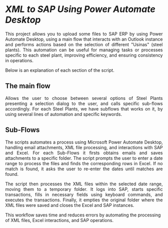 # $XML$ $to$ $SAP$ $Using$ $Power$ $Automate$ $Desktop$

<p align="justify">
This project allows you to upload some files to SAP ERP by using Power Automate Desktop, using a main flow that interacts with an Outlook instance and performs actions based on the selection of different "Usinas" (steel plants). This automation can be useful for managing tasks or processes specific to each steel plant, improving efficiency, and ensuring consistency in operations.
</p>

Below is an explanation of each section of the script.

## The main flow
<p align="justify">
Allows the user to choose between several options of Steel Plants presenting a selection dialog to the user, and calls specific sub-flows accordingly. For each Steel Plants, we have subflows that works on it, by using several lines of automation and specific keywords.
</p>

## Sub-Flows

<p align="justify">
The scripts automates a process using Microsoft Power Automate Desktop, handling email attachments, XML file processing, and interactions with SAP and Excel. For each Sub-Flows it firsts obtains emails and saves attachments to a specific folder. The script prompts the user to enter a date range to process the files and finds the corresponding rows in Excel. If no match is found, it asks the user to re-enter the dates until matches are found.
</p>
<p align="justify">
The script then processes the XML files within the selected date range, moving them to a temporary folder. It logs into SAP, starts specific transactions, fills in necessary fields using keyboard commands, and executes the transactions. Finally, it empties the original folder where the XML files were saved and closes the Excel and SAP instances.
</p>

This workflow saves time and reduces errors by automating the processing of XML files, Excel interactions, and SAP operations.
